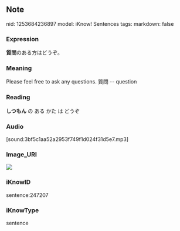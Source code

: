 ## Note
nid: 1253684236897
model: iKnow! Sentences
tags: 
markdown: false

### Expression
<b>質問</b>のある方はどうぞ。

### Meaning
Please feel free to ask any questions.
質問 -- question

### Reading
<b>しつもん</b> の ある かた は どうぞ

### Audio
[sound:3bf5c1aa52a2953f749f1d024f31d5e7.mp3]

### Image_URI
<img src="9dcf4599cb55993af9248e4d2816d7d8.jpg">

### iKnowID
sentence:247207

### iKnowType
sentence
